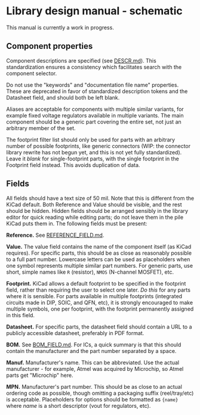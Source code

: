 # Library design manual - schematic

This manual is currently a work in progress.

## Component properties

Component descriptions are specified (see [DESCR.md](DESCR.md)). This
standardization ensures a consistency which facilitates search with the
component selector.

Do not use the "keywords" and "documentation file name" properties. These
are deprecated in favor of standardized description tokens and the Datasheet
field, and should both be left blank.

Aliases are acceptable for components with multiple similar variants, for
example fixed voltage regulators available in multiple variants. The main
component should be a generic part covering the entire set, not just an
arbitrary member of the set.

The footprint filter list should only be used for parts with an arbitrary
number of possible footprints, like generic connectors (WIP: the connector
library rewrite has not begun yet, and this is not yet fully standardized).
Leave it *blank* for single-footprint parts, with the single footprint in the
Footprint field instead. This avoids duplication of data.

## Fields

All fields should have a text size of 50 mil. Note that this is different
from the KiCad default. Both Reference and Value should be visible, and
the rest should be hidden. Hidden fields should be arranged sensibly in
the library editor for quick reading while editing parts; do not leave them
in the pile KiCad puts them in. The following fields must be present:

**Reference.** See [REFERENCE\_FIELD.md](REFERENCE_FIELD.md).

**Value.** The value field contains the name of the component itself (as KiCad
requires).  For specific parts, this should be as close as reasonably possible
to a full part number. Lowercase letters can be used as placeholders when one
symbol represents multiple similar part numbers. For generic parts, use short,
simple names like `R` (resistor), `NMOS` (N-channel MOSFET), etc.

**Footprint.** KiCad allows a default footprint to be specified in the
footprint field, rather than requiring the user to select one later. *Do this*
for any parts where it is sensible. For parts available in multiple footprints
(integrated circuits made in DIP, SOIC, and QFN, etc), it is strongly
encouraged to make multiple symbols, one per footprint, with the footprint
permanently assigned in this field.

**Datasheet.** For specific parts, the datasheet field should contain a URL to
a publicly accessible datasheet, preferably in PDF format.

**BOM.** See [BOM\_FIELD.md](BOM_FIELD.md). For ICs, a quick summary is that
this should contain the manufacturer and the part number separated by a
space.

**Manuf.** Manufacturer's name. This can be abbreviated. Use the actual
manufacturer - for example, Atmel was acquired by Microchip, so Atmel parts get
"Microchip" here.

**MPN.** Manufacturer's part number. This should be as close to an actual
ordering code as possible, though omitting a packaging suffix (reel/tray/etc)
is acceptable. Placeholders for options should be formatted as `{name}` where
*name* is a short descriptor (vout for regulators, etc).
